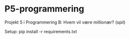 # P5-programmering
Projekt 5 i Programmering B: Hvem vil være millionær? (spil)

Setup: pip install -r requirements.txt
